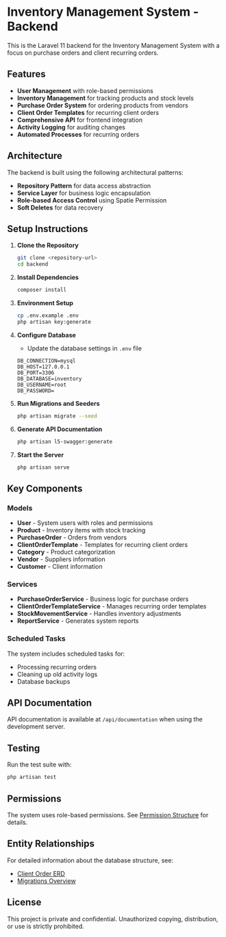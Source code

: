 
# Inventory Management System - Backend

This is the Laravel 11 backend for the Inventory Management System with a focus on purchase orders and client recurring orders.

## Features

- **User Management** with role-based permissions
- **Inventory Management** for tracking products and stock levels
- **Purchase Order System** for ordering products from vendors
- **Client Order Templates** for recurring client orders
- **Comprehensive API** for frontend integration
- **Activity Logging** for auditing changes
- **Automated Processes** for recurring orders

## Architecture

The backend is built using the following architectural patterns:

- **Repository Pattern** for data access abstraction
- **Service Layer** for business logic encapsulation
- **Role-based Access Control** using Spatie Permission
- **Soft Deletes** for data recovery

## Setup Instructions

1. **Clone the Repository**
   ```bash
   git clone <repository-url>
   cd backend
   ```

2. **Install Dependencies**
   ```bash
   composer install
   ```

3. **Environment Setup**
   ```bash
   cp .env.example .env
   php artisan key:generate
   ```

4. **Configure Database**
   - Update the database settings in `.env` file
   ```
   DB_CONNECTION=mysql
   DB_HOST=127.0.0.1
   DB_PORT=3306
   DB_DATABASE=inventory
   DB_USERNAME=root
   DB_PASSWORD=
   ```

5. **Run Migrations and Seeders**
   ```bash
   php artisan migrate --seed
   ```

6. **Generate API Documentation**
   ```bash
   php artisan l5-swagger:generate
   ```

7. **Start the Server**
   ```bash
   php artisan serve
   ```

## Key Components

### Models

- **User** - System users with roles and permissions
- **Product** - Inventory items with stock tracking
- **PurchaseOrder** - Orders from vendors
- **ClientOrderTemplate** - Templates for recurring client orders
- **Category** - Product categorization
- **Vendor** - Suppliers information
- **Customer** - Client information

### Services

- **PurchaseOrderService** - Business logic for purchase orders
- **ClientOrderTemplateService** - Manages recurring order templates
- **StockMovementService** - Handles inventory adjustments
- **ReportService** - Generates system reports

### Scheduled Tasks

The system includes scheduled tasks for:

- Processing recurring orders
- Cleaning up old activity logs
- Database backups

## API Documentation

API documentation is available at `/api/documentation` when using the development server.

## Testing

Run the test suite with:

```bash
php artisan test
```

## Permissions

The system uses role-based permissions. See [Permission Structure](docs/permission_structure.md) for details.

## Entity Relationships

For detailed information about the database structure, see:
- [Client Order ERD](docs/client_order_erd.md)
- [Migrations Overview](docs/migrations.md)

## License

This project is private and confidential. Unauthorized copying, distribution, or use is strictly prohibited.
